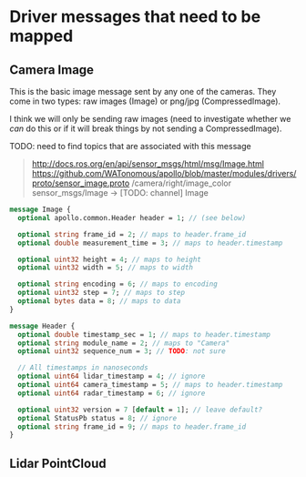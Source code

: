 
# Driver messages that need to be mapped

## Camera Image

This is the basic image message sent by any one of the cameras. They come in two types: raw images (Image) or png/jpg (CompressedImage).

I think we will only be sending raw images (need to investigate whether we *can* do this or if it will break things by not sending a CompressedImage).

TODO: need to find topics that are associated with this message

> http://docs.ros.org/en/api/sensor_msgs/html/msg/Image.html
> https://github.com/WATonomous/apollo/blob/master/modules/drivers/proto/sensor_image.proto
/camera/right/image_color sensor_msgs/Image -> [TODO: channel] Image

```protobuf
message Image {
  optional apollo.common.Header header = 1; // (see below)

  optional string frame_id = 2; // maps to header.frame_id
  optional double measurement_time = 3; // maps to header.timestamp

  optional uint32 height = 4; // maps to height
  optional uint32 width = 5; // maps to width

  optional string encoding = 6; // maps to encoding
  optional uint32 step = 7; // maps to step
  optional bytes data = 8; // maps to data
}

message Header {
  optional double timestamp_sec = 1; // maps to header.timestamp
  optional string module_name = 2; // maps to "Camera"
  optional uint32 sequence_num = 3; // TODO: not sure

  // All timestamps in nanoseconds
  optional uint64 lidar_timestamp = 4; // ignore
  optional uint64 camera_timestamp = 5; // maps to header.timestamp
  optional uint64 radar_timestamp = 6; // ignore

  optional uint32 version = 7 [default = 1]; // leave default?
  optional StatusPb status = 8; // ignore
  optional string frame_id = 9; // maps to header.frame_id
}
```


## Lidar PointCloud



